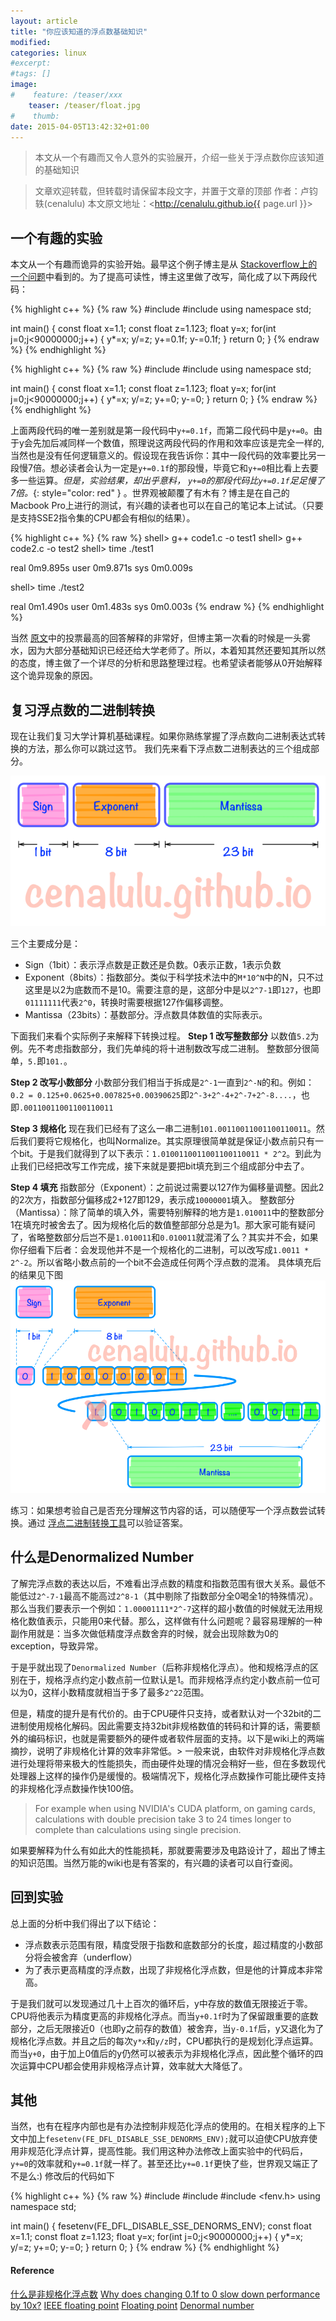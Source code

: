 ```yaml
---
layout: article
title: "你应该知道的浮点数基础知识"
modified:
categories: linux
#excerpt:
#tags: []
image:
#    feature: /teaser/xxx
    teaser: /teaser/float.jpg
#    thumb:
date: 2015-04-05T13:42:32+01:00
---
```



> 本文从一个有趣而又令人意外的实验展开，介绍一些关于浮点数你应该知道的基础知识


> 文章欢迎转载，但转载时请保留本段文字，并置于文章的顶部
> 作者：卢钧轶(cenalulu)
> 本文原文地址：<http://cenalulu.github.io{{ page.url }}>


## 一个有趣的实验

本文从一个有趣而诡异的实验开始。最早这个例子博主是从 [Stackoverflow上的一个问题](http://stackoverflow.com/questions/9314534/why-does-changing-0-1f-to-0-slow-down-performance-by-10x)中看到的。为了提高可读性，博主这里做了改写，简化成了以下两段代码：

{% highlight c++ %}
{% raw %}
#include <iostream>
#include <string>
using namespace std;

int main() {
    const float x=1.1;
    const float z=1.123;
    float y=x;
    for(int j=0;j<90000000;j++)
    {
        y*=x;
        y/=z;
        y+=0.1f;
        y-=0.1f;
    }
    return 0;
}
{% endraw %}
{% endhighlight %}

{% highlight c++ %}
{% raw %}
#include <iostream>
#include <string>
using namespace std;

int main() {
    const float x=1.1;
    const float z=1.123;
    float y=x;
    for(int j=0;j<90000000;j++)
    {
        y*=x;
        y/=z;
        y+=0;
        y-=0;
    }
    return 0;
}
{% endraw %}
{% endhighlight %}

上面两段代码的唯一差别就是第一段代码中`y+=0.1f`，而第二段代码中是`y+=0`。由于y会先加后减同样一个数值，照理说这两段代码的作用和效率应该是完全一样的,当然也是没有任何逻辑意义的。假设现在我告诉你：其中一段代码的效率要比另一段慢7倍。想必读者会认为一定是`y+=0.1f`的那段慢，毕竟它和`y+=0`相比看上去要多一些运算。*但是，实验结果，却出乎意料， `y+=0`的那段代码比`y+=0.1f`足足慢了7倍。*{: style="color: red" } 。世界观被颠覆了有木有？博主是在自己的Macbook Pro上进行的测试，有兴趣的读者也可以在自己的笔记本上试试。（只要是支持SSE2指令集的CPU都会有相似的结果）。

{% highlight c++ %}
{% raw %}
shell> g++ code1.c -o test1
shell> g++ code2.c -o test2
shell> time ./test1

real    0m9.895s
user    0m9.871s
sys     0m0.009s

shell> time ./test2

real    0m1.490s
user    0m1.483s
sys     0m0.003s
{% endraw %}
{% endhighlight %}

当然 [原文](http://stackoverflow.com/questions/9314534/why-does-changing-0-1f-to-0-slow-down-performance-by-10x)中的投票最高的回答解释的非常好，但博主第一次看的时候是一头雾水，因为大部分基础知识已经还给大学老师了。所以，本着知其然还要知其所以然的态度，博主做了一个详尽的分析和思路整理过程。也希望读者能够从0开始解释这个诡异现象的原因。


## 复习浮点数的二进制转换

现在让我们复习大学计算机基础课程。如果你熟练掌握了浮点数向二进制表达式转换的方法，那么你可以跳过这节。
我们先来看下浮点数二进制表达的三个组成部分。

![float_exponent](/images/linux/float/float.png)

三个主要成分是：

- Sign（1bit）：表示浮点数是正数还是负数。0表示正数，1表示负数
- Exponent（8bits）：指数部分。类似于科学技术法中的`M*10^N`中的N，只不过这里是以2为底数而不是10。需要注意的是，这部分中是以`2^7-1`即`127`，也即`01111111`代表`2^0`，转换时需要根据127作偏移调整。
- Mantissa（23bits）：基数部分。浮点数具体数值的实际表示。

下面我们来看个实际例子来解释下转换过程。
**Step 1 改写整数部分**
以数值`5.2`为例。先不考虑指数部分，我们先单纯的将十进制数改写成二进制。
整数部分很简单，`5.`即`101.`。

**Step 2 改写小数部分**
小数部分我们相当于拆成是`2^-1`一直到`2^-N`的和。例如：
`0.2 = 0.125+0.0625+0.007825+0.00390625`即`2^-3+2^-4+2^-7+2^-8....`，也即`.00110011001100110011`

**Step 3 规格化**
现在我们已经有了这么一串二进制`101.00110011001100110011`。然后我们要将它规格化，也叫Normalize。其实原理很简单就是保证小数点前只有一个bit。于是我们就得到了以下表示：`1.0100110011001100110011 * 2^2`。到此为止我们已经把改写工作完成，接下来就是要把bit填充到三个组成部分中去了。

**Step 4 填充**
指数部分（Exponent）：之前说过需要以127作为偏移量调整。因此2的2次方，指数部分偏移成2+127即129，表示成`10000001`填入。
整数部分（Mantissa）：除了简单的填入外，需要特别解释的地方是`1.010011`中的整数部分1在填充时被舍去了。因为规格化后的数值整部部分总是为1。那大家可能有疑问了，省略整数部分后岂不是`1.010011`和`0.010011`就混淆了么？其实并不会，如果你仔细看下后者：会发现他并不是一个规格化的二进制，可以改写成`1.0011 * 2^-2`。所以省略小数点前的一个bit不会造成任何两个浮点数的混淆。
具体填充后的结果见下图
![float_exponent](/images/linux/float/float2.png)

练习：如果想考验自己是否充分理解这节内容的话，可以随便写一个浮点数尝试转换。通过 [浮点二进制转换工具](http://www.h-schmidt.net/FloatConverter/IEEE754.html)可以验证答案。

## 什么是Denormalized Number

了解完浮点数的表达以后，不难看出浮点数的精度和指数范围有很大关系。最低不能低过`2^-7-1`最高不能高过`2^8-1`（其中剔除了指数部分全0喝全1的特殊情况）。那么当我们要表示一个例如：`1.00001111*2^-7`这样的超小数值的时候就无法用规格化数值表示，只能用0来代替。那么，这样做有什么问题呢？最容易理解的一种副作用就是：当多次做低精度浮点数舍弃的时候，就会出现除数为0的exception，导致异常。

于是乎就出现了`Denormalized Number`（后称非规格化浮点）。他和规格浮点的区别在于，规格浮点约定小数点前一位默认是1。而非规格浮点约定小数点前一位可以为0，这样小数精度就相当于多了最多`2^22`范围。

但是，精度的提升是有代价的。由于CPU硬件只支持，或者默认对一个32bit的二进制使用规格化解码。因此需要支持32bit非规格数值的转码和计算的话，需要额外的编码标识，也就是需要额外的硬件或者软件层面的支持。以下是wiki上的两端摘抄，说明了非规格化计算的效率非常低。> 一般来说，由软件对非规格化浮点数进行处理将带来极大的性能损失，而由硬件处理的情况会稍好一些，但在多数现代处理器上这样的操作仍是缓慢的。极端情况下，规格化浮点数操作可能比硬件支持的非规格化浮点数操作快100倍。

> For example when using NVIDIA's CUDA platform, on gaming cards, calculations with double precision take 3 to 24 times longer to complete than calculations using single precision.

如果要解释为什么有如此大的性能损耗，那就要需要涉及电路设计了，超出了博主的知识范围。当然万能的wiki也是有答案的，有兴趣的读者可以自行查阅。



## 回到实验

总上面的分析中我们得出了以下结论：

- 浮点数表示范围有限，精度受限于指数和底数部分的长度，超过精度的小数部分将会被舍弃（underflow）
- 为了表示更高精度的浮点数，出现了非规格化浮点数，但是他的计算成本非常高。

于是我们就可以发现通过几十上百次的循环后，y中存放的数值无限接近于零。CPU将他表示为精度更高的非规格化浮点。而当`y+0.1f`时为了保留跟重要的底数部分，之后无限接近0（也即y之前存的数值）被舍弃，当`y-0.1f`后，y又退化为了规格化浮点数。并且之后的每次`y*x`和`y/z`时，CPU都执行的是规划化浮点运算。
而当`y+0`，由于加上0值后的y仍然可以被表示为非规格化浮点，因此整个循环的四次运算中CPU都会使用非规格浮点计算，效率就大大降低了。


## 其他

当然，也有在程序内部也是有办法控制非规范化浮点的使用的。在相关程序的上下文中加上`fesetenv(FE_DFL_DISABLE_SSE_DENORMS_ENV);`就可以迫使CPU放弃使用非规范化浮点计算，提高性能。我们用这种办法修改上面实验中的代码后，`y+=0`的效率就和`y+=0.1f`就一样了。甚至还比`y+=0.1f`更快了些，世界观又端正了不是么:) 修改后的代码如下

{% highlight c++ %}
{% raw %}
#include <iostream>
#include <string>
#include <fenv.h>
using namespace std;

int main() {
    fesetenv(FE_DFL_DISABLE_SSE_DENORMS_ENV);
    const float x=1.1;
    const float z=1.123;
    float y=x;
    for(int j=0;j<90000000;j++)
    {
        y*=x;
        y/=z;
        y+=0;
        y-=0;
    }
    return 0;
}
{% endraw %}
{% endhighlight %}


#### Reference

[什么是非规格化浮点数](http://baike.baidu.com/link?url=TRqZW2vNWEMkeMpk9npS7IoIo3wspFFIM5XoelAGvHLqG-NaiQrLAHmGIlOaPW0WGhPJfVwfVWS2JIb0xpRH0_)
[Why does changing 0.1f to 0 slow down performance by 10x?](http://stackoverflow.com/questions/9314534/why-does-changing-0-1f-to-0-slow-down-performance-by-10x)
[IEEE floating point](http://en.wikipedia.org/wiki/IEEE_floating_point)
[Floating point](http://en.wikipedia.org/wiki/Floating_point#Floating-point_arithmetic_operations)
[Denormal number](http://en.wikipedia.org/wiki/Denormal_number)

